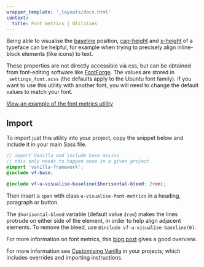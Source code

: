 ```yaml
---
wrapper_template: '_layouts/docs.html'
context:
  title: Font metrics | Utilities
---
```


Being able to visualise the <a target="_blank" href="https://en.wikipedia.org/wiki/Baseline_(typography)">baseline</a> position, <a target="_blank" href="https://en.wikipedia.org/wiki/Cap_height">cap-height</a> and <a target="_blank" href="https://en.wikipedia.org/wiki/X-height">x-height</a> of a typeface can be helpful, for example when trying to precisely align inline-block elements (like icons) to text.

These properties are not directly accessible via css, but can be obtained from font-editing software like <a target="_blank" href="https://fontforge.github.io/">FontForge</a>. The values are stored in `_settings_font.scss` (the defaults apply to the Ubuntu font family). If you want to use this utility with another font, you will need to change the default values to match your font.

<div class="embedded-example"><a href="/docs/examples/utilities/font-metrics/" class="js-example">
View an example of the font metrics utility
</a></div>

## Import

To import just this utility into your project, copy the snippet below and include it in your main Sass file.

```scss
// import Vanilla and include base mixins
// this only needs to happen once in a given project
@import 'vanilla-framework';
@include vf-base;

@include vf-u-visualise-baseline($horisontal-bleed: 2rem);
```

Then insert a `span` with class `u-visualise-font-metrics` in a heading, paragraph or button.

The `$horisontal-bleed` variable (default value `2rem`) makes the lines protrude on either side of the element, in order to help align adjacent elements. To remove the bleed, use `@include vf-u-visualise-baseline(0)`.

For more information on font metrics, this <a href="http://iamvdo.me/en/blog/css-font-metrics-line-height-and-vertical-align">blog post</a> gives a good overview.

For more information see [Customising Vanilla](/docs/customising-vanilla/) in your projects, which includes overrides and importing instructions.
